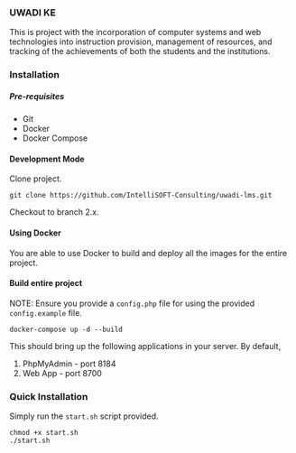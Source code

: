### UWADI KE

This is project with the incorporation of computer systems and web technologies into instruction provision, management of resources, and tracking of the achievements of both the students and the institutions.

### Installation

##### Pre-requisites

- Git
- Docker
- Docker Compose

#### Development Mode

Clone project.

`git clone https://github.com/IntelliSOFT-Consulting/uwadi-lms.git`

Checkout to branch 2.x. 

#### Using Docker

You are able to use Docker to build and deploy all the images for the entire project.

#### Build entire project

NOTE: Ensure you provide a `config.php` file for using the provided `config.example` file.

`docker-compose up -d --build`

This should bring up the following applications in your server.
By default, 

1. PhpMyAdmin - port 8184
2. Web App - port 8700 


### Quick Installation

Simply run the `start.sh` script provided.

```
chmod +x start.sh
./start.sh
```
 
